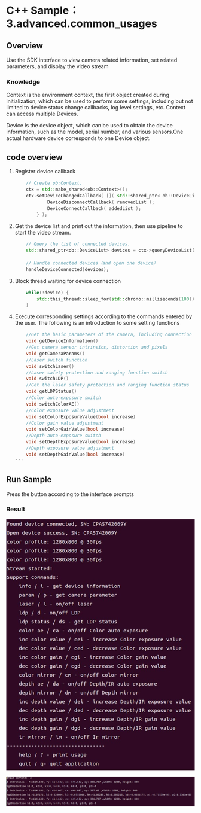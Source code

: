 # C++ Sample：3.advanced.common_usages

## Overview

Use the SDK interface to view camera related information, set related parameters, and display the video stream

### Knowledge

Context is the environment context, the first object created during initialization, which can be used to perform some settings, including but not limited to device status change callbacks, log level settings, etc. Context can access multiple Devices.

Device is the device object, which can be used to obtain the device information, such as the model, serial number, and various sensors.One actual hardware device corresponds to one Device object.

## code overview

1. Register device callback

    ```cpp
        // Create ob:Context.
        ctx = std::make_shared<ob::Context>();
        ctx.setDeviceChangedCallback( []( std::shared_ptr< ob::DeviceList > removedList, std::shared_ptr< ob::DeviceList > addedList ) {
                DeviceDisconnectCallback( removedList );
                DeviceConnectCallback( addedList );
            } );
    ```

2. Get the device list and print out the information, then use pipeline to start the video stream.

    ```cpp
        // Query the list of connected devices.
        std::shared_ptr<ob::DeviceList> devices = ctx->queryDeviceList();

        // Handle connected devices（and open one device）
        handleDeviceConnected(devices);
    ```

3. Block thread waiting for device connection

    ```cpp
        while(!device) {
            std::this_thread::sleep_for(std::chrono::milliseconds(100));
        }
    ```

4. Execute corresponding settings according to the commands entered by the user. The following is an introduction to some setting functions

    ```cpp
        //Get the basic parameters of the camera, including connection type, device model, etc.
        void getDeviceInformation()
        //Get camera sensor intrinsics, distortion and pixels
        void getCameraParams()
        //Laser switch function
        void switchLaser()
        //Laser safety protection and ranging function switch
        void switchLDP() 
        //Get the laser safety protection and ranging function status
        void getLDPStatus() 
        //Color auto-exposure switch
        void switchColorAE()
        //Color exposure value adjustment
        void setColorExposureValue(bool increase)
        //Color gain value adjustment
        void setColorGainValue(bool increase)
        //Depth auto-exposure switch
        void setDepthExposureValue(bool increase) 
        //Depth exposure value adjustment
        void setDepthGainValue(bool increase)
    ‵‵‵

## Run Sample

Press the button according to the interface prompts

### Result

![image](/docs/resource/common1.jpg)

![image](/docs/resource/common2.jpg)
